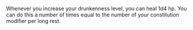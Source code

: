 Whenever you increase your drunkenness level, you can heal 1d4 hp. You can do this a number of times equal to the number of your constitution modifier per long rest.